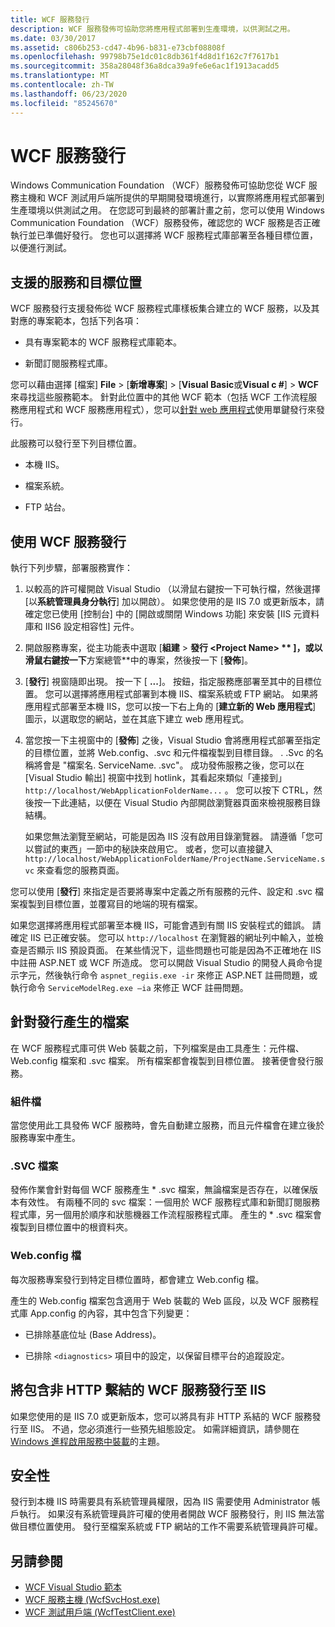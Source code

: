 ```yaml
---
title: WCF 服務發行
description: WCF 服務發佈可協助您將應用程式部署到生產環境，以供測試之用。
ms.date: 03/30/2017
ms.assetid: c806b253-cd47-4b96-b831-e73cbf08808f
ms.openlocfilehash: 99798b75e1dc01c8db361f4d8d1f162c7f7617b1
ms.sourcegitcommit: 358a28048f36a8dca39a9fe6e6ac1f1913acadd5
ms.translationtype: MT
ms.contentlocale: zh-TW
ms.lasthandoff: 06/23/2020
ms.locfileid: "85245670"
---
```

# <a name="wcf-service-publishing"></a>WCF 服務發行

Windows Communication Foundation （WCF）服務發佈可協助您從 WCF 服務主機和 WCF 測試用戶端所提供的早期開發環境進行，以實際將應用程式部署到生產環境以供測試之用。 在您認可到最終的部署計畫之前，您可以使用 Windows Communication Foundation （WCF）服務發佈，確認您的 WCF 服務是否正確執行並已準備好發行。 您也可以選擇將 WCF 服務程式庫部署至各種目標位置，以便進行測試。

## <a name="supported-services-and-target-locations"></a>支援的服務和目標位置

WCF 服務發行支援發佈從 WCF 服務程式庫樣板集合建立的 WCF 服務，以及其對應的專案範本，包括下列各項：

- 具有專案範本的 WCF 服務程式庫範本。

- 新聞訂閱服務程式庫。

您可以藉由選擇 [檔案] **File**  >  [**新增專案**] > [**Visual Basic**或**Visual c #**] > **WCF**來尋找這些服務範本。 針對此位置中的其他 WCF 範本（包括 WCF 工作流程服務應用程式和 WCF 服務應用程式），您可以[針對 web 應用程式](https://docs.microsoft.com/previous-versions/aspnet/dd465337(v=vs.110))使用單鍵發行來發行。

此服務可以發行至下列目標位置。

- 本機 IIS。

- 檔案系統。

- FTP 站台。

## <a name="using-wcf-service-publishing"></a>使用 WCF 服務發行

執行下列步驟，部署服務實作：

1. 以較高的許可權開啟 Visual Studio （以滑鼠右鍵按一下可執行檔，然後選擇 [以**系統管理員身分執行**] 加以開啟）。  如果您使用的是 IIS 7.0 或更新版本，請確定您已使用 [控制台] 中的 [開啟或關閉 Windows 功能] 來安裝 [IIS 元資料庫和 IIS6 設定相容性] 元件。

2. 開啟服務專案，從主功能表中選取 [**組建**  >  **發行 \<Project Name> ** ]，或以滑鼠右鍵按一下**方案總管**中的專案，然後按一下 [**發佈**]。

3. [**發行**] 視窗隨即出現。 按一下 [ **...**]。 按鈕，指定服務應部署至其中的目標位置。 您可以選擇將應用程式部署到本機 IIS、檔案系統或 FTP 網站。 如果將應用程式部署至本機 IIS，您可以按一下右上角的 [**建立新的 Web 應用程式**] 圖示，以選取您的網站，並在其底下建立 web 應用程式。

4. 當您按一下主視窗中的 [**發佈**] 之後，Visual Studio 會將應用程式部署至指定的目標位置，並將 Web.config、.svc 和元件檔複製到目標目錄。 . .Svc 的名稱將會是 "檔案名. ServiceName. .svc"。 成功發佈服務之後，您可以在 [Visual Studio 輸出] 視窗中找到 hotlink，其看起來類似「連接到」 `http://localhost/WebApplicationFolderName...` 。 您可以按下 CTRL，然後按一下此連結，以便在 Visual Studio 內部開啟瀏覽器頁面來檢視服務目錄結構。

     如果您無法瀏覽至網站，可能是因為 IIS 沒有啟用目錄瀏覽器。 請遵循「您可以嘗試的東西」一節中的秘訣來啟用它。 或者，您可以直接鍵入 `http://localhost/WebApplicationFolderName/ProjectName.ServiceName.svc` 來查看您的服務頁面。

您可以使用 [**發行**] 來指定是否要將專案中定義之所有服務的元件、設定和 .svc 檔案複製到目標位置，並覆寫目的地端的現有檔案。

如果您選擇將應用程式部署至本機 IIS，可能會遇到有關 IIS 安裝程式的錯誤。 請確定 IIS 已正確安裝。 您可以 `http://localhost` 在瀏覽器的網址列中輸入，並檢查是否顯示 IIS 預設頁面。 在某些情況下，這些問題也可能是因為不正確地在 IIS 中註冊 ASP.NET 或 WCF 所造成。 您可以開啟 Visual Studio 的開發人員命令提示字元，然後執行命令 `aspnet_regiis.exe -ir` 來修正 ASP.NET 註冊問題，或執行命令 `ServiceModelReg.exe –ia` 來修正 WCF 註冊問題。

## <a name="files-generated-for-publishing"></a>針對發行產生的檔案
 在 WCF 服務程式庫可供 Web 裝載之前，下列檔案是由工具產生：元件檔、Web.config 檔案和 .svc 檔案。 所有檔案都會複製到目標位置。 接著便會發行服務。

### <a name="assembly-files"></a>組件檔
 當您使用此工具發佈 WCF 服務時，會先自動建立服務，而且元件檔會在建立後於服務專案中產生。

### <a name="svc-file"></a>.SVC 檔案
 發佈作業會針對每個 WCF 服務產生 * .svc 檔案，無論檔案是否存在，以確保版本有效性。 有兩種不同的 svc 檔案：一個用於 WCF 服務程式庫和新聞訂閱服務程式庫，另一個用於順序和狀態機器工作流程服務程式庫。 產生的 \* .svc 檔案會複製到目標位置中的根資料夾。

### <a name="webconfig-file"></a>Web.config 檔
 每次服務專案發行到特定目標位置時，都會建立 Web.config 檔。

 產生的 Web.config 檔案包含適用于 Web 裝載的 Web 區段，以及 WCF 服務程式庫 App.config 的內容，其中包含下列變更：

- 已排除基底位址 (Base Address)。

- 已排除 `<diagnostics>` 項目中的設定，以保留目標平台的追蹤設定。

## <a name="publishing-wcf-services-with-non-http-bindings-to-iis"></a>將包含非 HTTP 繫結的 WCF 服務發行至 IIS
 如果您使用的是 IIS 7.0 或更新版本，您可以將具有非 HTTP 系結的 WCF 服務發行至 IIS。 不過，您必須進行一些預先組態設定。 如需詳細資訊，請參閱在[Windows 進程啟用服務中裝載](./feature-details/hosting-in-windows-process-activation-service.md)的主題。

## <a name="security"></a>安全性
 發行到本機 IIS 時需要具有系統管理員權限，因為 IIS 需要使用 Administrator 帳戶執行。 如果沒有系統管理員許可權的使用者開啟 WCF 服務發行，則 IIS 無法當做目標位置使用。 發行至檔案系統或 FTP 網站的工作不需要系統管理員許可權。

## <a name="see-also"></a>另請參閱

- [WCF Visual Studio 範本](wcf-vs-templates.md)
- [WCF 服務主機 (WcfSvcHost.exe)](wcf-service-host-wcfsvchost-exe.md)
- [WCF 測試用戶端 (WcfTestClient.exe)](wcf-test-client-wcftestclient-exe.md)
